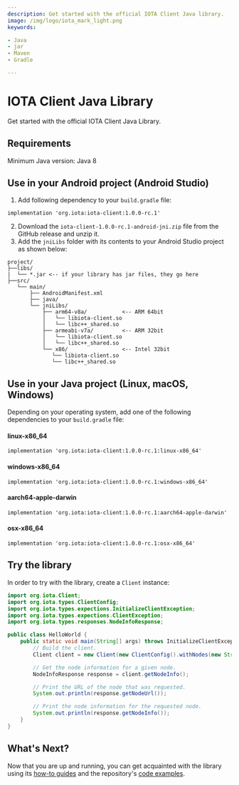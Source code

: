 ```yaml
---
description: Get started with the official IOTA Client Java library.
image: /img/logo/iota_mark_light.png
keywords:

- Java
- jar
- Maven
- Gradle

---
```

# IOTA Client Java Library

Get started with the official IOTA Client Java Library.

## Requirements

Minimum Java version: Java 8

## Use in your Android project (Android Studio)

1. Add following dependency to your `build.gradle` file:
```
implementation 'org.iota:iota-client:1.0.0-rc.1'
```

2. Download the `iota-client-1.0.0-rc.1-android-jni.zip` file from the GitHub release and unzip it.
3. Add the `jniLibs` folder with its contents to your Android Studio project as shown below:

```
project/
├──libs/
|  └── *.jar <-- if your library has jar files, they go here
├──src/
   └── main/
       ├── AndroidManifest.xml
       ├── java/
       └── jniLibs/ 
           ├── arm64-v8a/           <-- ARM 64bit
           │   └── libiota-client.so
           │   └── libc++_shared.so
           ├── armeabi-v7a/         <-- ARM 32bit
           │   └── libiota-client.so
           │   └── libc++_shared.so
           └── x86/                 <-- Intel 32bit
              └── libiota-client.so
              └── libc++_shared.so
```

## Use in your Java project (Linux, macOS, Windows)

Depending on your operating system, add one of the following dependencies to your `build.gradle` file:

#### linux-x86_64
```
implementation 'org.iota:iota-client:1.0.0-rc.1:linux-x86_64'
```

#### windows-x86_64
```
implementation 'org.iota:iota-client:1.0.0-rc.1:windows-x86_64'
```

#### aarch64-apple-darwin
```
implementation 'org.iota:iota-client:1.0.0-rc.1:aarch64-apple-darwin'
```

#### osx-x86_64
```
implementation 'org.iota:iota-client:1.0.0-rc.1:osx-x86_64'
```

## Try the library

In order to try with the library, create a `Client` instance:

```java
import org.iota.Client;
import org.iota.types.ClientConfig;
import org.iota.types.expections.InitializeClientException;
import org.iota.types.expections.ClientException;
import org.iota.types.responses.NodeInfoResponse;

public class HelloWorld {
    public static void main(String[] args) throws InitializeClientException, ClientException {
        // Build the client.
        Client client = new Client(new ClientConfig().withNodes(new String[]{"https://api.testnet.shimmer.network"}));

        // Get the node information for a given node.
        NodeInfoResponse response = client.getNodeInfo();

        // Print the URL of the node that was requested.
        System.out.println(response.getNodeUrl());

        // Print the node information for the requested node.
        System.out.println(response.getNodeInfo());
    }
}
```

## What's Next?

Now that you are up and running, you can get acquainted with the library using
its [how-to guides](../../../documentation/docs/how_tos/00_run_how_tos.mdx) and the
repository's [code examples](https://github.com/iotaledger/iota.rs/tree/develop/client/bindings/java/examples/src).